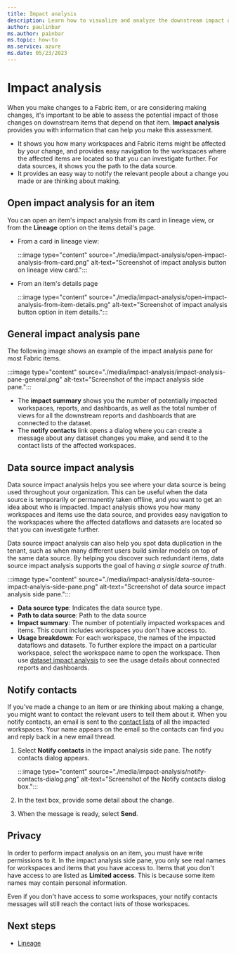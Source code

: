 ```yaml
---
title: Impact analysis
description: Learn how to visualize and analyze the downstream impact of making changes to Fabric items.
author: paulinbar
ms.author: painbar
ms.topic: how-to
ms.service: azure
ms.date: 05/23/2023
---
```


# Impact analysis

When you make changes to a Fabric item, or are considering making changes, it's important to be able to assess the potential impact of those changes on downstream items that depend on that item. **Impact analysis** provides you with information that can help you make this assessment.

* It shows you how many workspaces and Fabric items might be affected by your change, and provides easy navigation to the workspaces where the affected items are located so that you can investigate further. For data sources, it shows you the path to the data source.
* It provides an easy way to notify the relevant people about a change you made or are thinking about making.

## Open impact analysis for an item

You can open an item's impact analysis from its card in lineage view, or from the **Lineage** option on the items detail's page.

* From a card in lineage view:

    :::image type="content" source="./media/impact-analysis/open-impact-analysis-from-card.png" alt-text="Screenshot of impact analysis button on lineage view card.":::

* From an item's details page

    :::image type="content" source="./media/impact-analysis/open-impact-analysis-from-item-details.png" alt-text="Screenshot of impact analysis button option in item details.":::

## General impact analysis pane

The following image shows an example of the impact analysis pane for most Fabric items.

:::image type="content" source="./media/impact-analysis/impact-analysis-pane-general.png" alt-text="Screenshot of the impact analysis side pane.":::

* The **impact summary** shows you the number of potentially impacted workspaces, reports, and dashboards, as well as the total number of views for all the downstream reports and dashboards that are connected to the dataset.
* The **notify contacts** link opens a dialog where you can create a message about any dataset changes you make, and send it to the contact lists of the affected workspaces.

## Data source impact analysis

Data source impact analysis helps you see where your data source is being used throughout your organization. This can be useful when the data source is temporarily or permanently taken offline, and you want to get an idea about who is impacted. Impact analysis shows you how many workspaces and items use the data source, and provides easy navigation to the workspaces where the affected dataflows and datasets are located so that you can investigate further.

Data source impact analysis can also help you spot data duplication in the tenant, such as when many different users build similar models on top of the same data source. By helping you discover such redundant items, data source impact analysis supports the goal of having *a single source of truth*.

:::image type="content" source="./media/impact-analysis/data-source-impact-analyis-side-pane.png" alt-text="Screenshot of data source impact analysis side pane.":::

* **Data source type**: Indicates the data source type.
* **Path to data source**: Path to the data source
* **Impact summary**: The number of potentially impacted workspaces and items. This count includes workspaces you don't have access to.
* **Usage breakdown**: For each workspace, the names of the impacted dataflows and datasets. To further explore the impact on a particular workspace, select the workspace name to open the workspace. Then use [dataset impact analysis](service-dataset-impact-analysis.md) to see the usage details about connected reports and dashboards.

## Notify contacts

If you've made a change to an item or are thinking about making a change, you might want to contact the relevant users to tell them about it. When you notify contacts, an email is sent to the [contact lists](../get-started/workspaces.md#workspace-contact-list) of all the impacted workspaces. Your name appears on the email so the contacts can find you and reply back in a new email thread.

1. Select **Notify contacts** in the impact analysis side pane. The notify contacts dialog appears.

    :::image type="content" source="./media/impact-analysis/notify-contacts-dialog.png" alt-text="Screenshot of the Notify contacts dialog box.":::

1. In the text box, provide some detail about the change.
1. When the message is ready, select **Send**.

## Privacy

In order to perform impact analysis on an item, you must have write permissions to it. In the impact analysis side pane, you only see real names for workspaces and items that you have access to. Items that you don't have access to are listed as **Limited access**. This is because some item names may contain personal information.

Even if you don't have access to some workspaces, your notify contacts messages will still reach the contact lists of those workspaces.

## Next steps

* [Lineage](lineage.md)